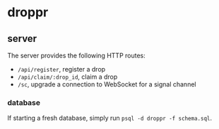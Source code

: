 # droppr

## server

The server provides the following HTTP routes:

- `/api/register`, register a drop
- `/api/claim/:drop_id`, claim a drop
- `/sc`, upgrade a connection to WebSocket for a signal channel

### database

If starting a fresh database, simply run `psql -d droppr -f schema.sql`.
